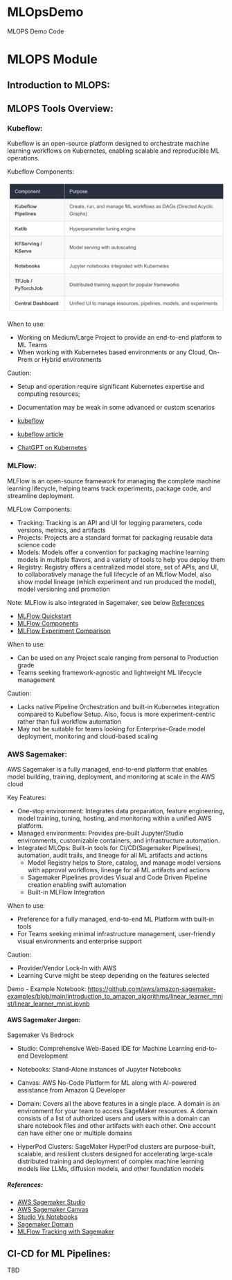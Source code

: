 # MLOpsDemo
MLOPS Demo Code
# MLOPS Module

## Introduction to MLOPS:


## MLOPS Tools Overview:

### Kubeflow:

Kubeflow is an open-source platform designed to orchestrate machine learning workflows on Kubernetes, enabling scalable and reproducible ML operations.

Kubeflow Components:

![kubeflow-components](./images/kubeflow-components.png)

When to use:
- Working on Medium/Large Project to provide an end-to-end platform to ML Teams
- When working with Kubernetes based environments or any Cloud, On-Prem or Hybrid environments

Caution:
- Setup and operation require significant Kubernetes expertise and computing resources; 
- Documentation may be weak in some advanced or custom scenarios

- [kubeflow](https://www.kubeflow.org/)
- [kubeflow article](https://kodekloud.com/blog/running-ai-ml-workloads-on-kubernetes-using-kubeflow-a-beginners-guide/)
- [ChatGPT on Kubernetes](https://openai.com/index/scaling-kubernetes-to-7500-nodes/)

### MLFlow:

MLFlow is an open-source framework for managing the complete machine learning lifecycle, helping teams track experiments, package code, and streamline deployment.

MLFLow Components:

- Tracking: Tracking is an API and UI for logging parameters, code versions, metrics, and artifacts
- Projects: Projects are a standard format for packaging reusable data science code
- Models: Models offer a convention for packaging machine learning models in multiple flavors, and a variety of tools to help you deploy them
- Registry: Registry offers a centralized model store, set of APIs, and UI, to collaboratively manage the full lifecycle of an MLflow Model, also show model lineage (which experiment and run produced the model), model versioning and promotion

Note: MLFlow is also integrated in Sagemaker, see below [References](#References)

- [MLFlow Quickstart](https://mlflow.org/docs/latest/ml/tracking/quickstart/)
- [MLFlow Components](https://www.mlflow.org/docs/2.1.1/concepts.html)
- [MLFlow Experiment Comparison](https://mlflow.org/docs/2.21.3/getting-started/quickstart-2/)

When to use:
- Can be used on any Project scale ranging from personal to Production grade
- Teams seeking framework-agnostic and lightweight ML lifecycle management

Caution:
- Lacks native Pipeline Orchestration and built-in Kubernetes integration compared to Kubeflow Setup. Also, focus is more experiment-centric rather than full workflow automation
- May not be suitable for teams looking for Enterprise-Grade model deployment, monitoring and cloud-based scaling

### AWS Sagemaker:

AWS Sagemaker is a fully managed, end-to-end platform that enables model building, training, deployment, and monitoring at scale in the AWS cloud

Key Features:
- One-stop environment: Integrates data preparation, feature engineering, model training, tuning, hosting, and monitoring within a unified AWS platform.
- Managed environments: Provides pre-built Jupyter/Studio environments, customizable containers, and infrastructure automation.
- Integrated MLOps: Built-in tools for CI/CD(Sagemaker Pipelines), automation, audit trails, and lineage for all ML artifacts and actions
    - Model Registry helps to Store, catalog, and manage model versions with approval workflows, lineage for all ML artifacts and actions
    - Sagemaker Pipelines provides Visual and Code Driven Pipeline creation enabling swift automation
    - Built-in MLFlow Integration

When to use:
- Preference for a fully managed, end-to-end ML Platform with built-in tools
- For Teams seeking minimal infrastructure management, user-friendly visual environments and enterprise support

Caution:
- Provider/Vendor Lock-In with AWS
- Learning Curve might be steep depending on the features selected

Demo - Example Notebook:
https://github.com/aws/amazon-sagemaker-examples/blob/main/introduction_to_amazon_algorithms/linear_learner_mnist/linear_learner_mnist.ipynb

#### AWS Sagemaker Jargon:

Sagemaker Vs Bedrock

- Studio: Comprehensive Web-Based IDE for Machine Learning end-to-end Development

- Notebooks: Stand-Alone instances of Jupyter Notebooks

- Canvas: AWS No-Code Platform for ML along with AI-powered assistance from Amazon Q Developer

- Domain: Covers all the above features in a single place. A domain is an environment for your team to access SageMaker resources. A domain consists of a list of authorized users and users within a domain can share notebook files and other artifacts with each other. One account can have either one or multiple domains

- HyperPod Clusters: SageMaker HyperPod clusters are purpose-built, scalable, and resilient clusters designed for accelerating large-scale distributed training and deployment of complex machine learning models like LLMs, diffusion models, and other foundation models

##### References:
- [AWS Sagemaker Studio](https://aws.amazon.com/sagemaker/ai/studio/)
- [AWS Sagemaker Canvas](https://aws.amazon.com/sagemaker/ai/canvas/)
- [Studio Vs Notebooks](https://docs.aws.amazon.com/sagemaker/latest/dg/notebooks-comparison.html)
- [Sagemaker Domain](https://docs.aws.amazon.com/sagemaker/latest/dg/gs-studio-onboard.html)
- [MLFlow Tracking with Sagemaker](https://docs.aws.amazon.com/sagemaker-unified-studio/latest/userguide/sagemaker-experiments.xml.html)

## CI-CD for ML Pipelines:

TBD
